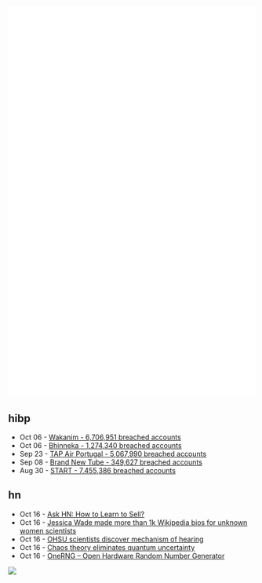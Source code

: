 ![Metrics](https://raw.githubusercontent.com/phixion/phixion/master/metrics.svg)

## hibp

<!--
for https://github.com/phixion/phixion/blob/main/.github/workflows/feeds.yml
-->
<!--START_SECTION:haveibeenpwnd-->
- Oct 06 - [Wakanim - 6,706,951 breached accounts](https://haveibeenpwned.com/PwnedWebsites#Wakanim)
- Oct 06 - [Bhinneka - 1,274,340 breached accounts](https://haveibeenpwned.com/PwnedWebsites#Bhinneka)
- Sep 23 - [TAP Air Portugal - 5,067,990 breached accounts](https://haveibeenpwned.com/PwnedWebsites#TAPAirPortugal)
- Sep 08 - [Brand New Tube - 349,627 breached accounts](https://haveibeenpwned.com/PwnedWebsites#BrandNewTube)
- Aug 30 - [START - 7,455,386 breached accounts](https://haveibeenpwned.com/PwnedWebsites#Start)
<!--END_SECTION:haveibeenpwnd-->

## hn

<!--
for https://github.com/phixion/phixion/blob/main/.github/workflows/feeds.yml
-->
<!--START_SECTION:hn-->
- Oct 16 - [Ask HN: How to Learn to Sell?](https://news.ycombinator.com/item?id=33224240)
- Oct 16 - [Jessica Wade made more than 1k Wikipedia bios for unknown women scientists](https://www.today.com/parents/jessica-wade-wikipedia-women-scientists-rcna51628)
- Oct 16 - [OHSU scientists discover mechanism of hearing](https://news.ohsu.edu/2022/10/12/ohsu-scientists-discover-mechanism-of-hearing)
- Oct 16 - [Chaos theory eliminates quantum uncertainty](https://iai.tv/articles/tim-palmer-quantum-theory-eliminates-quantum-uncertainty-auid-2263)
- Oct 16 - [OneRNG – Open Hardware Random Number Generator](https://onerng.info)
<!--END_SECTION:hn-->

<!--
for https://yhype.me
-->
![](https://hit.yhype.me/github/profile?user_id=13013670)
